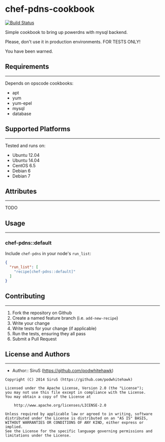 # chef-pdns-cookbook
[![Build Status](https://secure.travis-ci.org/podwhitehawk/chef-pdns.png?branch=master)](http://travis-ci.org/podwhitehawk/chef-pdns)

Simple cookbook to bring up powerdns with mysql backend.

Please, don't use it in production environments.
FOR TESTS ONLY!

You have been warned.

## Requirements
-----
Depends on opscode cookbooks:
- apt
- yum
- yum-epel
- mysql
- database

## Supported Platforms
-----
Tested and runs on:
- Ubuntu 12.04
- Ubuntu 14.04
- CentOS 6.5
- Debian 6
- Debian 7

## Attributes
-----
TODO

## Usage
-----
### chef-pdns::default

Include `chef-pdns` in your node's `run_list`:

```json
{
  "run_list": [
    "recipe[chef-pdns::default]"
  ]
}
```

## Contributing
-----
1. Fork the repository on Github
2. Create a named feature branch (i.e. `add-new-recipe`)
3. Write your change
4. Write tests for your change (if applicable)
5. Run the tests, ensuring they all pass
6. Submit a Pull Request

## License and Authors
-----
- Author:: SiruS (https://github.com/podwhitehawk)
```text
Copyright (C) 2014 SiruS (https://github.com/podwhitehawk)

Licensed under the Apache License, Version 2.0 (the "License");
you may not use this file except in compliance with the License.
You may obtain a copy of the License at

    http://www.apache.org/licenses/LICENSE-2.0

Unless required by applicable law or agreed to in writing, software
distributed under the License is distributed on an "AS IS" BASIS,
WITHOUT WARRANTIES OR CONDITIONS OF ANY KIND, either express or implied.
See the License for the specific language governing permissions and
limitations under the License.
```
